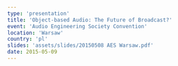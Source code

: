 ```yaml
---
type: 'presentation'
title: 'Object-based Audio: The Future of Broadcast?'
event: 'Audio Engineering Society Convention'
location: 'Warsaw'
country: 'pl'
slides: 'assets/slides/20150508 AES Warsaw.pdf'
date: 2015-05-09
---
```

